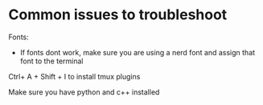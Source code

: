 # Common issues to troubleshoot

Fonts:

- If fonts dont work, make sure you are using a nerd font and assign that font to the terminal

Ctrl+ A + Shift + I to install tmux plugins

Make sure you have python and c++ installed
